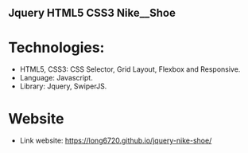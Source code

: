 ## Jquery HTML5 CSS3 Nike__Shoe
# Technologies:
- HTML5, CSS3: CSS Selector, Grid Layout, Flexbox and Responsive.
- Language: Javascript.
- Library: Jquery, SwiperJS.
# Website
- Link website: https://long6720.github.io/jquery-nike-shoe/
